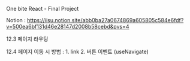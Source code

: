 One bite React - Final Project

Notion : https://iisu.notion.site/abb0ba27a0674869a605805c584e6fdf?v=500ea6bf131d46e28147d2008b58cebd&pvs=4

12.3 페이지 라우팅

12.4 페이지 이동 시 방법 : 1. link 2. 버튼 이벤트 (useNavigate)
